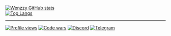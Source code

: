 [![Wenzzy GitHub stats](https://github-readme-stats.vercel.app/api?username=WenzzyX&count_private=true&bg_color=30,000046,1cb5e0&title_color=fff&text_color=fff&icon_color=ebb736&show_icons=true&custom_title=Wenzzy%20statistic&hide_border=true&line_height=20)](https://t.me/WenzzyX)</br>
[![Top Langs](https://github-readme-stats.vercel.app/api/top-langs/?username=Wenzzy&layout=compact&bg_color=30,000046,1cb5e0&text_color=fff&title_color=fff&hide_border=true&hide=HTML,CSS,Smarty,Python,Dockerfile,Shell)](https://t.me/WenzzyX)
***
[![Profile views](https://komarev.com/ghpvc/?username=Wenzzy&label=Profile%20views&color=0e75b6&style=flat)](https://t.me/WenzzyX)
[![Code wars](https://www.codewars.com/users/Wenzzy/badges/micro)](https://www.codewars.com/users/Wenzzy)
[![Discord](https://img.icons8.com/color/24/discord--v2.png)](https://discord.gg/ZNQWgGEUre)
[![Telegram](https://img.icons8.com/color/24/telegram-app--v1.png)](https://t.me/WenzzyX)
